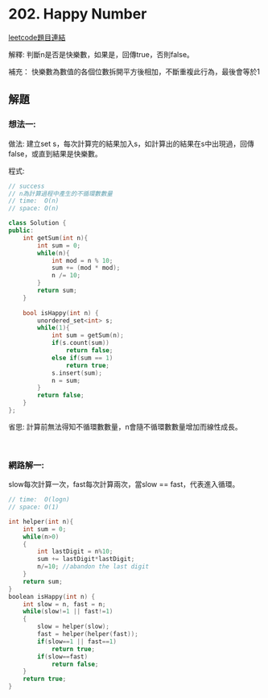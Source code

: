 
# 202. Happy Number

[leetcode題目連結](https://leetcode.com/problems/happy-number/)

解釋: 判斷n是否是快樂數，如果是，回傳true，否則false。

補充： 快樂數為數值的各個位數拆開平方後相加，不斷重複此行為，最後會等於1

## 解題

### 想法一:

做法: 建立set s，每次計算完的結果加入s，如計算出的結果在s中出現過，回傳false，或直到結果是快樂數。

程式:

```c++
// success
// n為計算過程中產生的不循環數數量
// time:  O(n)
// space: O(n)

class Solution {
public:
    int getSum(int n){
        int sum = 0;
        while(n){
            int mod = n % 10;
            sum += (mod * mod);
            n /= 10;
        }
        return sum;
    }
    
    bool isHappy(int n) {
        unordered_set<int> s;
        while(1){
            int sum = getSum(n);
            if(s.count(sum))
                return false;
            else if(sum == 1)
                return true;
            s.insert(sum);
            n = sum;
        }
        return false;
    }
};

```

省思: 計算前無法得知不循環數數量，n會隨不循環數數量增加而線性成長。

<br/>

### 網路解一:

slow每次計算一次，fast每次計算兩次，當slow == fast，代表進入循環。

```c++
// time:  O(logn)
// space: O(1)

int helper(int n){
    int sum = 0;
    while(n>0)
    {
        int lastDigit = n%10;
        sum += lastDigit*lastDigit;
        n/=10; //abandon the last digit
    }
    return sum;
}
boolean isHappy(int n) {
    int slow = n, fast = n;
    while(slow!=1 || fast!=1)
    {
        slow = helper(slow);
        fast = helper(helper(fast));
        if(slow==1 || fast==1)
            return true;
        if(slow==fast)
            return false;
    }
    return true;
}
```
